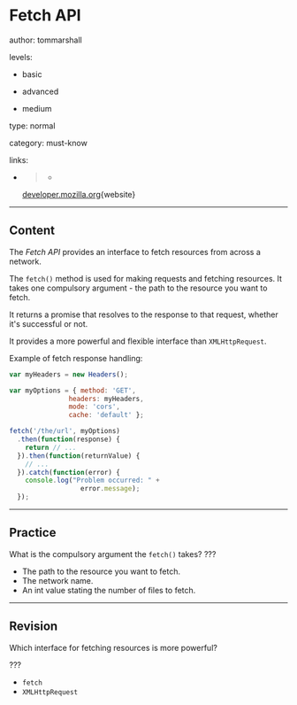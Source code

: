 # Fetch API
author: tommarshall

levels:

  - basic

  - advanced

  - medium

type: normal

category: must-know

links:

  - >-
    [developer.mozilla.org](https://developer.mozilla.org/en-US/docs/Web/API/Fetch_API/Using_Fetch){website}

---
## Content

The *Fetch API* provides an interface to fetch resources from across a network. 

The `fetch()` method is used for making requests and fetching resources. It takes one compulsory argument - the path to the resource you want to fetch.

 It returns a promise that resolves to the response to that request, whether it's successful or not.

It provides a more powerful and flexible interface than `XMLHttpRequest`.

Example of fetch response handling:
```JavaScript
var myHeaders = new Headers();

var myOptions = { method: 'GET',
               headers: myHeaders,
               mode: 'cors',
               cache: 'default' };

fetch('/the/url', myOptions)
  .then(function(response) {
    return // ... 
  }).then(function(returnValue) {
    // ...
  }).catch(function(error) {
    console.log("Problem occurred: " + 
                  error.message);
  });
```

---
## Practice

What is the compulsory argument the `fetch()` takes? ???
* The path to the resource you want to fetch.
* The network name.
* An int value stating the number of files to fetch.

---
## Revision

Which interface for fetching resources is more powerful?

???
* `fetch`
* `XMLHttpRequest`